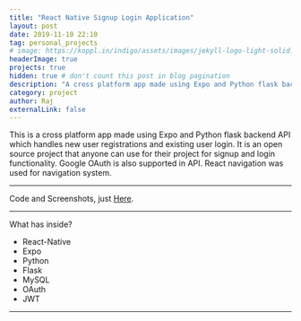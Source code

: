 ```yaml
---
title: "React Native Signup Login Application"
layout: post
date: 2019-11-10 22:10
tag: personal_projects
# image: https://koppl.in/indigo/assets/images/jekyll-logo-light-solid.png
headerImage: true
projects: true
hidden: true # don't count this post in blog pagination
description: "A cross platform app made using Expo and Python flask backend API"
category: project
author: Raj
externalLink: false
---
```


This is a cross platform app made using Expo and Python flask backend API which handles new user registrations and existing user
login. It is an open source project that anyone can use for their project for signup and login functionality.
Google OAuth is also supported in API. React navigation was used for navigation system.

---

Code and Screenshots, just [Here](https://github.com/Raj1998/react-native-signup-login-with-python).

---

What has inside?

- React-Native
- Expo
- Python
- Flask
- MySQL
- OAuth
- JWT

---


